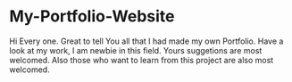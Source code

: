 # My-Portfolio-Website
Hi Every one. Great to tell You all that I had made my own Portfolio.
Have a look at my work, I am newbie in this field. Yours suggetions are most welcomed. Also those who want to learn from this project are also most welcomed.
